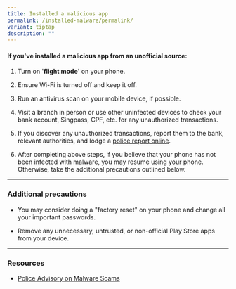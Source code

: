 ```yaml
---
title: Installed a malicious app
permalink: /installed-malware/permalink/
variant: tiptap
description: ""
---
```

<h4>If you've installed a malicious app from an unofficial source:</h4>
<ol data-tight="true" class="tight">
<li>
<p>Turn on '<strong>flight mode</strong>' on your phone.</p>
</li>
<li>
<p>Ensure Wi-Fi is turned off and keep it off.</p>
</li>
<li>
<p>Run an antivirus scan on your mobile device, if possible.</p>
</li>
<li>
<p>Visit a branch in person or use other uninfected devices to check your
bank account, Singpass, CPF, etc. for any unauthorized transactions.</p>
</li>
<li>
<p>If you discover any unauthorized transactions, report them to the bank,
relevant authorities, and lodge a <a href="https://eservices1.police.gov.sg/phub/eservices/landingpage/police-report" rel="noopener nofollow" target="_blank">police report online</a>.</p>
</li>
<li>
<p>After completing above steps, if you believe that your phone has not been
infected with malware, you may resume using your phone. Otherwise, take
the additional precautions outlined below.</p>
</li>
</ol>
<hr>
<h3>Additional precautions</h3>
<ul data-tight="true" class="tight">
<li>
<p>You may consider doing a "factory reset" on your phone and change all
your important passwords.</p>
</li>
<li>
<p>Remove any unnecessary, untrusted, or non-official Play Store apps from
your device.</p>
</li>
</ul>
<hr>
<h3>Resources</h3>
<ul data-tight="true" class="tight">
<li>
<p><a href="https://www.police.gov.sg/Media-Room/News/20230920_police_advisory_on_new_variant_of_malware_scams" rel="noopener noreferrer nofollow" target="_blank">Police Advisory on Malware Scams</a>
</p>
</li>
</ul>
<p></p>